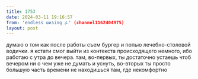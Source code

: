 ```yaml
---
title: 1753
date: 2024-03-11 19:16:57
from: 'endless шизing ⍼' (channel1162404975)
layout: post
---
```


думаю о том как после работы съем бургер и попью лечебно-столовой водички. 
я кстати смог выйти из контекста происходящего немного, ибо работаю с утра до вечера. там, во-первых, ты достаточно устаешь чтоб вечером ни о чем уже не думать и уснуть, во-вторых ты просто большую часть времени не находишься там, где некомфортно
